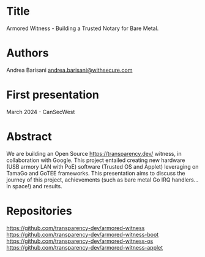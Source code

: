 Title
=====

Armored Witness - Building a Trusted Notary for Bare Metal.

Authors
=======

Andrea Barisani <andrea.barisani@withsecure.com>  

First presentation
==================

March 2024 - CanSecWest

Abstract
========

We are building an Open Source https://transparency.dev/ witness, in
collaboration with Google. This project entailed creating new hardware (USB
armory LAN with PoE) software (Trusted OS and Applet) leveraging on TamaGo and
GoTEE frameworks. This presentation aims to discuss the journey of this
project, achievements (such as bare metal Go IRQ handlers…in space!) and
results.

Repositories
============

https://github.com/transparency-dev/armored-witness  
https://github.com/transparency-dev/armored-witness-boot  
https://github.com/transparency-dev/armored-witness-os  
https://github.com/transparency-dev/armored-witness-applet
